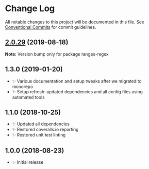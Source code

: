 # Change Log

All notable changes to this project will be documented in this file.
See [Conventional Commits](https://conventionalcommits.org) for commit guidelines.

## [2.0.29](https://gitlab.com/codsen/codsen/compare/ranges-regex@2.0.28...ranges-regex@2.0.29) (2019-08-18)

**Note:** Version bump only for package ranges-regex





## 1.3.0 (2019-01-20)

- ✨ Various documentation and setup tweaks after we migrated to monorepo
- ✨ Setup refresh: updated dependencies and all config files using automated tools

## 1.1.0 (2018-10-25)

- ✨ Updated all dependencies
- ✨ Restored coveralls.io reporting
- ✨ Restored unit test linting

## 1.0.0 (2018-08-23)

- ✨ Initial release
